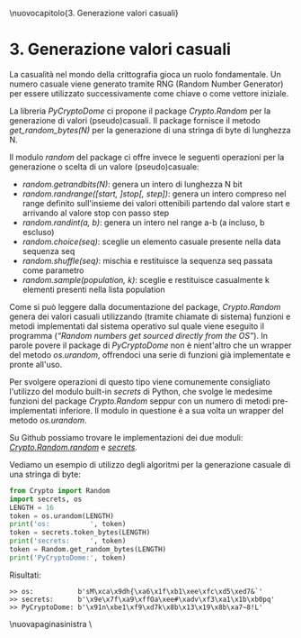 \nuovocapitolo{3. Generazione valori casuali}

# 3. Generazione valori casuali
La casualità nel mondo della crittografia gioca un ruolo fondamentale. Un numero casuale viene generato tramite RNG (Random Number Generator) per essere utilizzato successivamente come chiave o come vettore iniziale.

La libreria *PyCryptoDome* ci propone il package *Crypto.Random* per la generazione di valori (pseudo)casuali. Il package fornisce il metodo *get_random_bytes(N)* per la generazione di una stringa di byte di lunghezza N.

Il modulo *random* del package ci offre invece le seguenti operazioni per la generazione o scelta di un valore (pseudo)casuale:

- *random.getrandbits(N)*: genera un intero di lunghezza N bit
- *random.randrange([start, ]stop[, step])*: genera un intero compreso nel range definito sull'insieme dei valori ottenibili partendo dal valore start e arrivando al valore stop con passo step
- *random.randint(a, b)*: genera un intero nel range a-b (a incluso, b escluso)
- *random.choice(seq)*: sceglie un elemento casuale presente nella data sequenza seq
- *random.shuffle(seq)*: mischia e restituisce la sequenza seq passata come parametro
- *random.sample(population, k)*: sceglie e restituisce casualmente k elementi presenti nella lista population

Come si può leggere dalla documentazione del package, *Crypto.Random* genera dei valori casuali utilizzando (tramite chiamate di sistema) funzioni e metodi implementati dal sistema operativo sul quale viene eseguito il programma (*“Random numbers get sourced directly from the OS”*). In parole povere il package di *PyCryptoDome* non è nient'altro che un wrapper del metodo *os.urandom*, offrendoci una serie di funzioni già implementate e pronte all'uso.

Per svolgere operazioni di questo tipo viene comunemente consigliato l'utilizzo del modulo built-in *secrets* di Python, che svolge le medesime funzioni del package *Crypto.Random* seppur con un numero di metodi pre-implementati inferiore. Il modulo in questione è a sua volta un wrapper del metodo *os.urandom*.

Su Github possiamo trovare le implementazioni dei due moduli: [*Crypto.Random.random*](https://github.com/Legrandin/pycryptodome/blob/master/lib/Crypto/Random/random.py) e [*secrets*](https://github.com/python/cpython/blob/3.8/Lib/secrets.py).

Vediamo un esempio di utilizzo degli algoritmi per la generazione casuale di una stringa di byte:

```python
from Crypto import Random
import secrets, os
LENGTH = 16
token = os.urandom(LENGTH)
print('os:          ', token)
token = secrets.token_bytes(LENGTH)
print('secrets:     ', token)
token = Random.get_random_bytes(LENGTH)
print('PyCryptoDome:', token)
```

Risultati:

```
>> os:           b'sM\xca\x9dh{\xa6\x1f\xb1\xee\xfc\xd5\xed7&`'
>> secrets:      b'\x9e\x7f\xa9\xffOa\xee#\xadv\xf3\xa1\x1b\xb0pq'
>> PyCryptoDome: b'\x91n\xbe1\xf9\xd7k\x8b\x13\x19\x8b\xa7~8!L'
```

\nuovapaginasinistra
\
